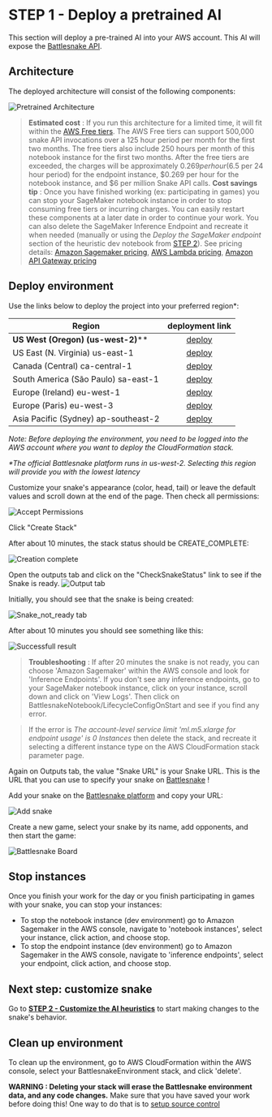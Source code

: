 # STEP 1 - Deploy a pretrained AI

This section will deploy a pre-trained AI into your AWS account. This AI will expose the [Battlesnake API](https://docs.battlesnake.com/snake-api).

## Architecture

The deployed architecture will consist of the following components:

![Pretrained Architecture](images/ArchitectureSagemakerBattlesnake.png "Pretrained Architecture")

> __Estimated cost__ : If you run this architecture for a limited time, it will fit within the [AWS Free tiers](https://aws.amazon.com/free/). The AWS Free tiers can support 500,000 snake API invocations over a 125 hour period per month for the first two months. The free tiers also include 250 hours per month of this notebook instance for the first two months.
> After the free tiers are exceeded, the charges will be approximately $0.269 per hour ($6.5 per 24 hour period) for the endpoint instance, $0.269 per hour for the notebook instance, and $6 per million Snake API calls.
> __Cost savings tip__ : Once you have finished working (ex: participating in games) you can stop your SageMaker notebook instance in order to stop consuming free tiers or incurring charges. You can easily restart these components at a later date in order to continue your work. You can also delete the SageMaker Inference Endpoint and recreate it when needed (manually or using the _Deploy the SageMaker endpoint_ section of the heuristic dev notebook from [STEP 2](UpdateHeuristicsAndDeploy.md)).
> See pricing details: [Amazon Sagemaker pricing](https://aws.amazon.com/sagemaker/pricing/), [AWS Lambda pricing](https://aws.amazon.com/lambda/pricing/), [Amazon API Gateway pricing](https://aws.amazon.com/api-gateway/pricing/)

## Deploy environment

Use the links below to deploy the project into your preferred region\*:

| Region        | deployment link |
| ------------- | :-------------:|
| __US West (Oregon) (us-west-2)__**      | [deploy](https://us-west-2.console.aws.amazon.com/cloudformation/home?region=us-west-2#/stacks/create/review?templateURL=https://battlesnake-aws-us-west-2.s3.us-west-2.amazonaws.com/cloudformation/deploy-battlesnake-endpoint.yaml&stackName=BattlesnakeEnvironment) |
| US East (N. Virginia) us-east-1     | [deploy](https://us-east-1.console.aws.amazon.com/cloudformation/home?region=us-east-1#/stacks/create/review?templateURL=https://battlesnake-aws-us-east-1.s3.us-east-1.amazonaws.com/cloudformation/deploy-battlesnake-endpoint.yaml&stackName=BattlesnakeEnvironment) |
| Canada (Central) ca-central-1     | [deploy](https://ca-central-1.console.aws.amazon.com/cloudformation/home?region=ca-central-1#/stacks/create/review?templateURL=https://battlesnake-aws-ca-central-1.s3.ca-central-1.amazonaws.com/cloudformation/deploy-battlesnake-endpoint.yaml&stackName=BattlesnakeEnvironment) |
| South America (São Paulo) sa-east-1     | [deploy](https://sa-east-1.console.aws.amazon.com/cloudformation/home?region=sa-east-1#/stacks/create/review?templateURL=https://battlesnake-aws-sa-east-1.s3.sa-east-1.amazonaws.com/cloudformation/deploy-battlesnake-endpoint.yaml&stackName=BattlesnakeEnvironment) |
| Europe (Ireland) eu-west-1     | [deploy](https://eu-west-1.console.aws.amazon.com/cloudformation/home?region=eu-west-1#/stacks/create/review?templateURL=https://battlesnake-aws-eu-west-1.s3.eu-west-1.amazonaws.com/cloudformation/deploy-battlesnake-endpoint.yaml&stackName=BattlesnakeEnvironment) |
| Europe (Paris) eu-west-3     | [deploy](https://eu-west-3.console.aws.amazon.com/cloudformation/home?region=eu-west-3#/stacks/create/review?templateURL=https://battlesnake-aws-eu-west-3.s3.eu-west-3.amazonaws.com/cloudformation/deploy-battlesnake-endpoint.yaml&stackName=BattlesnakeEnvironment) |
| Asia Pacific (Sydney) ap-southeast-2    | [deploy](https://ap-southeast-2.console.aws.amazon.com/cloudformation/home?region=ap-southeast-2#/stacks/create/review?templateURL=https://battlesnake-aws-ap-southeast-2.s3.ap-southeast-2.amazonaws.com/cloudformation/deploy-battlesnake-endpoint.yaml&stackName=BattlesnakeEnvironment) |

_Note: Before deploying the environment, you need to be logged into the AWS account where you want to deploy the CloudFormation stack._

_\*The official Battlesnake platform runs in us-west-2. Selecting this region will provide you with the lowest latency_

Customize your snake's appearance (color, head, tail) or leave the default values and scroll down at the end of the page. Then check all permissions:

![Accept Permissions](images/create-stack.png "Permission checkboxes")

Click "Create Stack"

After about 10 minutes, the stack status should be CREATE_COMPLETE:

![Creation complete](images/create-complete.png "Creation complete")

Open the outputs tab and click on the "CheckSnakeStatus" link to see if the Snake is ready.
![Output tab](images/outputs.png "Output tab")

Initially, you should see that the snake is being created:

![Snake_not_ready tab](images/Snake_not_ready.png "Snake_not_ready tab")

After about 10 minutes you should see something like this:

![Successfull result](images/working.png "Result")

> __Troubleshooting__ : If after 20 minutes the snake is not ready, you can choose 'Amazon Sagemaker' within the AWS console and look for 'Inference Endpoints'. If you don't see any inference endpoints, go to your SageMaker notebook instance, click on your instance, scroll down and click on 'View Logs'. Then click on BattlesnakeNotebook/LifecycleConfigOnStart and see if you find any error.

> If the error is _The account-level service limit 'ml.m5.xlarge for endpoint usage' is 0 Instances_ then delete the stack, and recreate it selecting a different instance type on the AWS CloudFormation stack parameter page.

Again on Outputs tab, the value "Snake URL" is your Snake URL. This is the URL that you can use to specify your snake on [Battlesnake](https://play.battlesnake.com/) !

Add your snake on the [Battlesnake platform](https://play.battlesnake.com/) and copy your URL:

![Add snake](images/addsnake.png "Add snake")

Create a new game, select your snake by its name, add opponents, and then start the game:

![Battlesnake Board](images/game.png "Battlesnake Board")

## Stop instances

Once you finish your work for the day or you finish participating in games with your snake, you can stop your instances:

* To stop the notebook instance (dev environment) go to Amazon Sagemaker in the AWS console, navigate to 'notebook instances', select your instance, click action, and choose stop.
* To stop the endpoint instance (dev environment) go to Amazon Sagemaker in the AWS console, navigate to 'inference endpoints', select your endpoint, click action, and choose stop.

## Next step: customize snake

Go to __[STEP 2 - Customize the AI heuristics](UpdateHeuristicsAndDeploy.md)__ to start making changes to the snake's behavior.

## Clean up environment

To clean up the environment, go to AWS CloudFormation within the AWS console, select your BattlesnakeEnvironment stack, and click 'delete'.

__WARNING : Deleting your stack will erase the Battlesnake environment data, and any code changes.__ Make sure that you have saved your work before doing this! One way to do that is to [setup source control](SetupSourceControl.md)
